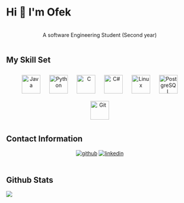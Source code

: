 
# **Hi 👋 I'm Ofek**
<br>
<div align="center"> A software Engineering Student (Second year) </div>
<br/>

## My Skill Set
<div align="center"> 
<a href="https://www.java.com/" target="_blank"><img style="margin: 10px" src="https://skillicons.dev/icons?i=java" alt="Java" height="50" /></a> 
<a href="https://www.python.org/" target="_blank"><img style="margin: 10px" src="https://skillicons.dev/icons?i=python" alt="Python" height="50" /></a>  
<a href="https://www.cprogramming.com/" target="_blank"><img style="margin: 10px" src="https://skillicons.dev/icons?i=c" alt="C" height="50" /></a>  
<a href="https://docs.microsoft.com/en-us/dotnet/csharp/" target="_blank"><img style="margin: 10px" src="https://skillicons.dev/icons?i=cs" alt="C#" height="50" /></a>  
<a href="https://www.linux.org/" target="_blank"><img style="margin: 10px" src="https://skillicons.dev/icons?i=linux" alt="Linux" height="50" /></a>  
<a href="https://www.postgresql.org/" target="_blank"><img style="margin: 10px" src="https://skillicons.dev/icons?i=postgres" alt="PostgreSQL" height="50" /></a>
<a href="https://github.com/" target="_blank"><img style="margin: 10px" src="https://skillicons.dev/icons?i=git,github,githubactions" alt="Git" height="50" /></a>  
</div>

## Contact Information
<div align="center">
<a href="https://github.com/ofekgki" target="_blank"><img style="margin-bottom: 5px" src="https://img.shields.io/badge/github-%2324292e.svg?&style=for-the-badge&logo=github&logoColor=white" alt=github /></a>
<a href="https://www.linkedin.com/in/ofek-kanari/" target="_blank"><img style="margin-bottom: 5px" src="https://img.shields.io/badge/linkedin-%231E77B5.svg?&style=for-the-badge&logo=linkedin&logoColor=white" alt=linkedin /></a>
</div>
<br/>  


## Github Stats  
<img src="https://github-readme-stats.vercel.app/api/top-langs/?username=TomCo2210&size_weight=0&count_weight=0.4&langs_count=8&hide=javascript,css,HTML,makefile&layout=compact" align="center" />
<br/>
